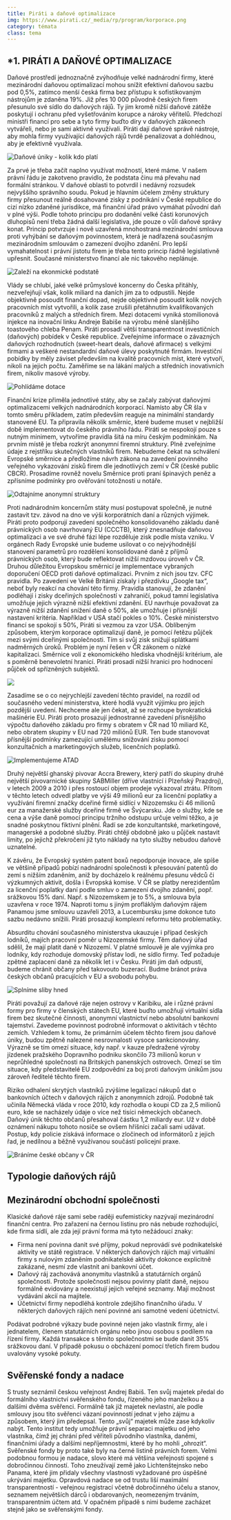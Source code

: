 ```yaml
---
title: Piráti a daňové optimalizace
img: https://www.pirati.cz/_media/rp/program/korporace.png
category: témata
class: tema
---
```


​*1. PIRÁTI A DAŇOVÉ OPTIMALIZACE
-------


Daňové prostředí jednoznačně zvýhodňuje velké nadnárodní firmy, které mezinárodní daňovou optimalizací mohou snížit efektivní daňovou sazbu pod 0,5%, zatímco menší česká firma bez přístupu k sofistikovaným nástrojům je zdaněna 19%. Již přes 10 000 původně českých firem přesunulo své sídlo do daňových rájů.  Ty jim kromě nižší daňové zátěže poskytují i ochranu před vyšetřováním korupce a nároky věřitelů. Předchozí ministři financí pro sebe a tyto firmy buďto díry v daňových zákonech vytvářeli, nebo je sami aktivně využívali. Piráti dají daňové správě nástroje, aby mohla firmy využívající daňových rájů tvrdě penalizovat a dohlédnou, aby je efektivně využívala. 

![Daňové úniky - kolik kdo platí](uniky8.png )

Za prvé je třeba začít naplno využívat možností, které máme. V našem právní řádu je zakotveno pravidlo, že podstata činu má převahu nad formální stránkou. V daňové oblasti to potvrdil i nedávný rozsudek nejvyššího správního soudu. Pokud je hlavním účelem změny struktury firmy přesunout reálně dosahované zisky z podnikání v České republice do cizí nízko zdaněné jurisdikce, má finanční úřad právo vymáhat původní daň v plné výši. Podle tohoto principu pro dodanění velké části korunových dluhopisů není třeba žádná další legislativa, jde pouze o vůli daňové správy konat. Princip potvrzuje i nově uzavřená mnohostraná mezinárodní smlouva proti vyhýbání se daňovým povinnostem, která je nadřazená současným mezinárodním smlouvám o zamezení dvojího zdanění. Pro lepší vymahatelnost i právní jistotu firem je třeba tento princip řádně legislativně upřesnit. Současné ministerstvo financí ale nic takového neplánuje.

![Zaleží na ekonmické podstatě](uniky2.png )

Vlády se chlubí, jaké velké průmyslové koncerny do Česka přitáhly, nezveřejňují však, kolik miliard na daních jim za to odpustili. Nejde objektivně posoudit finanční dopad, nejde objektivně posoudit kolik nových pracovních míst vytvořili, a kolik zase zrušili přetáhnutím kvalifikovaných pracovníků z malých a středních firem. Mezi dotacemi vyniká stomilionová injekce na inovační linku Andreje Babiše na výrobu méně slanějšího toastového chleba Penam. Piráti prosadí větší transparentnost investičních (daňových) pobídek v České republice. Zveřejníme informace o závazných daňových rozhodnutích (sweet-heart deals, daňové afirmace) s velkými firmami a veškeré nestandardní daňové úlevy poskytnuté firmám. Investiční pobídky by měly záviset především na kvalitě pracovních míst, které vytvoří, nikoli na jejich počtu. Zaměříme se na lákání malých a středních inovativních firem, nikoliv masové výroby.

![Pohlídáme dotace](uniky9.png )

Finanční krize přiměla jednotlivé státy, aby se začaly zabývat daňovými optimalizacemi velkých nadnárodních korporací. Namísto aby ČR šla v tomto směru příkladem, zatím především reaguje na minimální standardy stanovené EU. Ta připravila několik směrnic, které budeme muset v nejbližší době implementovat do českého právního řádu. Piráti se nespokojí pouze s nutným minimem, vytvoříme pravidla šitá na míru českým podmínkám. Na prvním místě je třeba rozkrýt anonymní firemní struktury. Plně zveřejníme údaje z rejstříku skutečných vlastníků firem. Nebudeme čekat na schválení Evropské směrnice a předložíme návrh zákona na zavedení povinného veřejného vykazování zisků firem dle jednotlivých zemí v ČR (české public CBCR). Prosadíme rovněž novelu Směrnice proti praní špinavých peněz a zpřísníme podmínky pro ověřování totožnosti u notáře.  

![Odtajníme anonymní struktury ](uniky11.png )

Proti nadnárodním koncernům státy musí postupovat společně, je nutné zastavit tzv. závod na dno ve výši korporátních daní a různých výjimek. Piráti proto podporují zavedení společného konsolidovaného základu daně právnických osob navrhovaný EU (CCCTB), který znesnadňuje daňovou optimalizaci a ve své druhé fázi lépe rozděluje zisk podle místa vzniku. V orgánech Rady Evropské unie budeme usilovat o co nejvýhodnější stanovení parametrů pro rozdělení konsolidované daně z příjmů právnických osob, který bude reflektovat nižší mzdovou úroveň v ČR.
Druhou důležitou Evropskou směrnicí je implementace vybraných doporučení OECD proti daňové optimalizaci. Prvním z nich jsou tzv. CFC pravidla. Po zavedení ve Velké Británii získaly i přezdívku „Google tax“, neboť byly reakcí na chování této firmy. Pravidla stanovují, že zdanění podléhají i zisky dceřiných společností v zahraničí, pokud tamní legislativa umožňuje jejich výrazně nižší efektivní zdanění. EU navrhuje považovat za výrazně nižší zdanění snížení daně o  50%, ale umožňuje i přísnější nastavení kritéria. Například v USA stačí pokles o 10%. České ministerstvo financí se spokojí s 50%, Piráti si vezmou za vzor USA.
Oblíbeným způsobem, kterým korporace optimalizují daně, je pomocí řetězu půjček mezi svými dceřinými společnosti. Tím si svůj zisk snižují splátkami nadměrných úroků. Problém je nyní řešen v ČR zákonem o nízké kapitalizaci. Směrnice volí z ekonomického hlediska vhodnější kritérium, ale s poměrně benevoletní hranicí.  Piráti prosadí nižší hranici pro hodnocení půjček od spřízněných subjektů.

![ ](uniky10.png )  

Zasadíme se o co nejrychlejší zavedení těchto pravidel, na rozdíl od současného vedení ministerstva, které hodlá využít výjimku pro jejich pozdější uvedení. Nechceme ale jen čekat, až se rozhoupe byrokratická mašinérie EU. Piráti proto prosazují jednostranné zavedení přísnějšího výpočtu daňového základu pro firmy s obratem v ČR nad 10 miliard Kč, nebo obratem skupiny v EU nad 720 miliónů EUR. Ten bude stanovovat přísnější podmínky zamezující umělému snižování zisku pomocí konzultačních a marketingových služeb, licenčních poplatků. 

![Implementujeme ATAD](uniky5.png )

Druhý největší ghanský pivovar Accra Brewery, který patří do skupiny druhé největší pivovarnické skupiny SABMiller (dříve vlastnící i Plzeňský Prazdroj), v letech 2009 a 2010 i přes rostoucí objem prodeje vykazoval ztrátu. Přitom v těchto letech odvedl platby ve výši 49 milionů eur za licenční poplatky a využívání firemní značky dceřiné firmě sídlící v Nizozemsku či 46 milionů eur za manažerské služby dceřiné firmě ve Švýcarsku. Jde o služby, kde se cena a výše daně pomocí principu tržního odstupu určuje velmi těžko, a je snadné poskytnou fiktivní plnění. Řadí se zde konzultantské, marketingové, managerské a podobné služby. Piráti chtějí obdobně jako u půjček nastavit limity, po jejichž překročení již tyto náklady na tyto služby nebudou daňově uznatelné.

K závěru, že Evropský systém patent boxů nepodporuje inovace, ale spíše ve většině případů pobízí nadnárodní společnosti k přesouvání patentů do zemí s nižším zdaněním, aniž by docházelo k reálnému přesunu vědců či výzkumných aktivit, došla i Evropská komise. V ČR se platby nerezidentům za licenční poplatky daní podle smluv o zamezení dvojího zdanění, popř. srážkovou 15% daní. Např. s Nizozemskem je to 5%, a smlouva byla uzavřena v roce 1974. Naproti tomu s jiným profláklým daňovým rájem Panamou jsme smlouvu uzavřeli 2013, a Lucembursku jsme dokonce tuto sazbu nedávno snížili. Piráti prosazují komplexní reformu této problematiky.

Absurditu chování současného ministerstva ukauzuje i případ českých lodníků, majích pracovní poměr u Nizozemské firmy. Těm daňový úřad sdělil, že mají platit daně v Nizozemí. V platné smlouvě je ale vyjímka pro lodníky, kdy rozhoduje domovský přístav lodi, ne sídlo firmy. Teď požaduje zpětné zaplacení daně za několik let i v Česku. Piráti jim daň odpustí, budeme chránit občany před takovouto buzerací. Budme bránot práva českých občanů pracujících v EU a svobodu pohybu.

![Splníme sliby hned ](uniky3.png )

Piráti považují za daňové ráje nejen ostrovy v Karibiku, ale i různé právní formy pro firmy v členských státech EU, které buďto umožňují virtuální sídla firem bez skutečné činnosti, anonymní vlastnictví nebo absolutní bankovní tajemství. Zavedeme povinnost podrobně informovat o aktivitách v těchto zemích. Vzhledem k tomu, že primárním účelem těchto firem jsou daňové úniky, budou zpětně nalezené nesrovnalosti vysoce sankcionovány. Výrazně se tím omezí situace, kdy např. v kauze předražené výroby jízdenek pražského Dopravního podniku skončilo 73 milionů korun v neprůhledné společnosti na Britských panenských ostrovech. Omezí se tím situace, kdy představitelé EU zodpovědní za boj proti daňovým únikům jsou zároveň ředitelé těchto firem.

Riziko odhalení skrytých vlastníků zvýšíme legalizací nákupů dat o bankovních účtech v daňových rájích z anonymních zdrojů. Podobně tak učinila Německá vláda v roce 2010, kdy rozhodla o koupi CD za 2,5 milionů euro, kde se nacházely údaje o více než tisíci německých občanech. Daňový únik těchto občanů přesahoval částku 1,2 miliardy eur. Už v době oznámení nákupu tohoto nosiče se ovšem hříšníci začali sami udávat. Postup, kdy policie získává informace o zločinech od informátorů z jejich řad, je nedílnou a běžně využívanou součástí policejní praxe.

![Bráníme české občany v ČR](uniky6.png )

Typologie daňových rájů
-----

Mezinárodní obchodní společnosti
----
Klasické daňové ráje sami sebe raději eufemisticky nazývají mezinárodní finanční centra. Pro zařazení na černou listinu pro nás nebude rozhodující, kde firma sídlí, ale zda její právní forma má tyto nežádoucí znaky:
* Firma         není povinna danit své příjmy, pokud neprovádí své podnikatelské aktivity ve státě         registrace. V některých daňových rájích mají virtuální firmy s nulovým zdaněním podnikatelské aktivity dokonce explicitně zakázané, nesmí zde vlastnit ani bankovní účet.                 
* Daňový ráj zachovává anonymitu vlastníků a statutárních orgánů         společnosti. Protože společnosti nejsou povinny platit daně, nejsou formálně evidovány a neexistují jejich veřejné seznamy. Mají možnost vydávání akcií na majitele.        
* Účetnictví firmy nepodléhá kontrole zdejšího finančního úřadu. V některých daňových rájích není povinné ani samotné vedení účetnictví.


Podávat podrobné výkazy bude povinné nejen jako vlastník firmy, ale i jednatelem, členem statutárních orgánu nebo jinou osobou s podílem na řízení firmy. Každá transakce s těmito společnostmi se bude danit 35% srážkovou daní. V případě pokusu o obcházení pomocí třetích firem budou uvalovány vysoké pokuty.


Svěřenské fondy a nadace
-----
S trusty seznámil českou veřejnost Andrej Babiš. Ten svůj majetek předal do formálního vlastnictví svěřenského fondu, řízeného jeho manželkou a dalšími dvěma svěřenci. Formálně tak již majetek nevlastní, ale podle smlouvy jsou tito svěřenci vázaní povinností jednat v jeho zájmu a způsobem, který jim předepsal. Tento „svůj“ majetek může zase kdykoliv nabýt. Tento institut tedy umožňuje právní separaci majetku od jeho vlastníka, čímž jej chrání před věřiteli původního vlastníka, daněmi, finančními úřady a dalšími nepříjemnostmi, které by ho mohli „ohrozit“. Svěřenské fondy by proto také byly na černé listině právních forem.
Velmi podobnou formou je nadace, slovo které má většina veřejnosti spojené s dobročinnou činností. Toho zneužívají země jako Lichtenštejnsko nebo Panama, které jim přidaly všechny vlastnosti vyžadované pro úspěšné ukrývání majetku. Opravdová nadace se od trustu liší maximální transparentností - veřejnou registrací včetně dobročinného účelu a stanov, seznamem největších dárců i obdarovaných, neomezeným trváním, transparentním účtem atd. V opačném případě s nimi budeme zacházet stejně jako se svěřenskými fondy.
